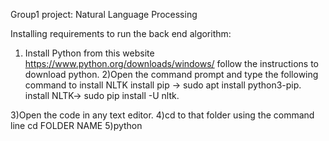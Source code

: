 Group1 project: Natural Language Processing 

 Installing requirements to run the back end algorithm:
 1) Install Python from this website https://www.python.org/downloads/windows/
    follow the instructions to download python.
 2)Open the command prompt and type the following command to install NLTK
    install pip -> sudo apt install python3-pip.
    install NLTK-> sudo pip install -U nltk.
 
 3)Open the code in any text editor.
 4)cd to that folder using the command line  cd FOLDER NAME
 5)python 
